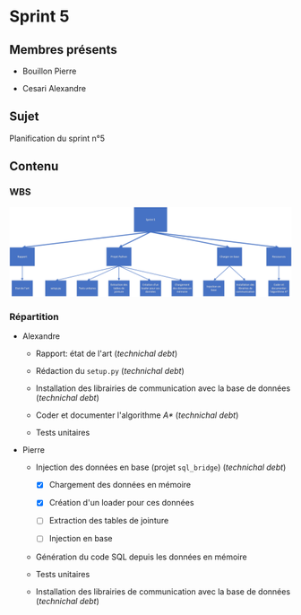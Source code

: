 # Sprint 5

## Membres présents

-   Bouillon Pierre

-   Cesari Alexandre

## Sujet

Planification du sprint n°5

## Contenu

### WBS

![WBS](artifacts/WBS.png)

### Répartition

-   Alexandre

    -   Rapport: état de l'art (_technichal debt_)

    -   Rédaction du `setup.py` (_technichal debt_)

    -   Installation des librairies de communication avec la base de données (_technichal debt_)

    -   Coder et documenter l'algorithme _A\*_ (_technichal debt_)

    -   Tests unitaires

-   Pierre

    -   Injection des données en base (projet `sql_bridge`) (_technichal debt_)

        - [x] Chargement des données en mémoire

        - [x] Création d'un loader pour ces données

        - [ ] Extraction des tables de jointure

        - [ ] Injection en base

    -   Génération du code SQL depuis les données en mémoire

    -   Tests unitaires    

    -   Installation des librairies de communication avec la base de données (_technichal debt_)
